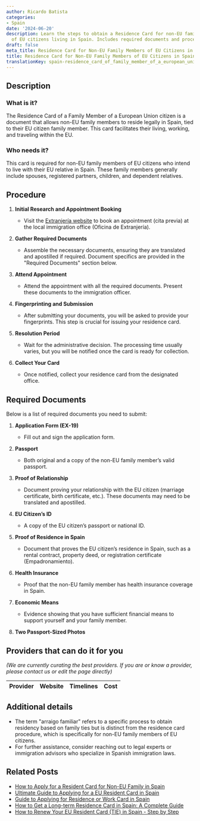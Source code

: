 ```yaml
---
author: Ricardo Batista
categories:
- Spain
date: '2024-06-20'
description: Learn the steps to obtain a Residence Card for non-EU family members
  of EU citizens living in Spain. Includes required documents and procedures.
draft: false
meta_title: Residence Card for Non-EU Family Members of EU Citizens in Spain
title: Residence Card for Non-EU Family Members of EU Citizens in Spain
translationKey: spain-residence_card_of_family_member_of_a_european_union_citizen
---
```


## Description
### What is it?
The Residence Card of a Family Member of a European Union citizen is a document that allows non-EU family members to reside legally in Spain, tied to their EU citizen family member. This card facilitates their living, working, and traveling within the EU.

### Who needs it?
This card is required for non-EU family members of EU citizens who intend to live with their EU relative in Spain. These family members generally include spouses, registered partners, children, and dependent relatives.

## Procedure

1. **Initial Research and Appointment Booking**
   - Visit the [Extranjería website](https://sede.administracionespublicas.gob.es) to book an appointment (cita previa) at the local immigration office (Oficina de Extranjería).

2. **Gather Required Documents**
   - Assemble the necessary documents, ensuring they are translated and apostilled if required. Document specifics are provided in the "Required Documents" section below.

3. **Attend Appointment**
   - Attend the appointment with all the required documents. Present these documents to the immigration officer.

4. **Fingerprinting and Submission**
   - After submitting your documents, you will be asked to provide your fingerprints. This step is crucial for issuing your residence card.

5. **Resolution Period**
   - Wait for the administrative decision. The processing time usually varies, but you will be notified once the card is ready for collection.

6. **Collect Your Card**
   - Once notified, collect your residence card from the designated office.

## Required Documents
Below is a list of required documents you need to submit:

1. **Application Form (EX-19)**
   - Fill out and sign the application form.

2. **Passport**
   - Both original and a copy of the non-EU family member’s valid passport.

3. **Proof of Relationship**
   - Document proving your relationship with the EU citizen (marriage certificate, birth certificate, etc.). These documents may need to be translated and apostilled.

4. **EU Citizen’s ID**
   - A copy of the EU citizen’s passport or national ID.

5. **Proof of Residence in Spain**
   - Document that proves the EU citizen’s residence in Spain, such as a rental contract, property deed, or registration certificate (Empadronamiento).

6. **Health Insurance**
   - Proof that the non-EU family member has health insurance coverage in Spain.

7. **Economic Means**
   - Evidence showing that you have sufficient financial means to support yourself and your family member.

8. **Two Passport-Sized Photos**

## Providers that can do it for you
_(We are currently curating the best providers. If you are or know a provider, please contact us or edit the page directly)_

| Provider        |     Website     |     Timelines    |       Cost      |
| :-------------: | :-------------: |  :-------------: | :-------------: |

## Additional details
- The term "arraigo familiar" refers to a specific process to obtain residency based on family ties but is distinct from the residence card procedure, which is specifically for non-EU family members of EU citizens.
- For further assistance, consider reaching out to legal experts or immigration advisors who specialize in Spanish immigration laws.



## Related Posts

- [How to Apply for a Resident Card for Non-EU Family in Spain](https://tramitit.com/guides/spain/resident_card_application_for_family_member_of_an_eu_citizen/)
- [Ultimate Guide to Applying for a EU Resident Card in Spain](https://tramitit.com/guides/spain/eu_resident_card_application/)
- [Guide to Applying for Residence or Work Card in Spain](https://tramitit.com/guides/spain/initial_or_renewal_of_residence_or_residence_and_work_card/)
- [How to Get a Long-term Residence Card in Spain: A Complete Guide](https://tramitit.com/guides/spain/long-term_residence_card/)
- [How to Renew Your EU Resident Card (TIE) in Spain - Step by Step](https://tramitit.com/guides/spain/eu_resident_card_renewal/)